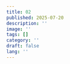 ```yaml
---
title: 02
published: 2025-07-20
description: ''
image: ''
tags: []
category: ''
draft: false 
lang: ''
---
```

